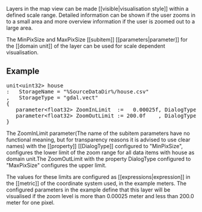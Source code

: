 Layers in the map view can be made [[visible|visualisation style]] within a defined scale range. Detailed information can be shown if the user zooms in to a small area and more overview information if the user is zoomed out to a large area.

The MinPixSize and MaxPixSize [[subitem]] [[parameters|parameter]] for the [[domain unit]] of the layer can be used for scale dependent visualisation.

## Example
<pre>
unit&lt;uint32&gt; house
:   StorageName = "%SourceDataDir%/house.csv"
,   StorageType = "gdal.vect"
{
   parameter&lt;float32&gt; ZoomInLimit  :=   0.00025f, DialogType = "<B>MinPixSize</B>";
   parameter&lt;float32&gt; ZoomOutLimit := 200.0f    , DialogType = "<B>MaxPixSize</B>";
}
</pre>

The ZoomInLimit parameter(The name of the subitem parameters have no functional meaning, but for transparency reasons it is advised to use clear names) with the [[property]] [[DialogType]] configured to "MinPixSize", configures the lower limit of the zoom range for all data items with house as domain unit.The ZoomOutLimit with the property DialogType configured to "MaxPixSize" configures the upper limit.

The values for these limits are configured as [[expressions|expression]] in the [[metric]] of the coordinate system used, in the example meters. The configured parameters in the example define that this layer will be visualised if the zoom level is more than 0.00025 meter and less than 200.0 meter for one pixel.